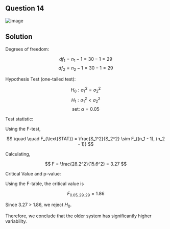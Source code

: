 ## Question 14

![image](https://github.com/user-attachments/assets/777d82d0-d8aa-41aa-a5d4-52df6631f9e2)

## Solution

Degrees of freedom:

$$
df_1 = n_1 - 1 = 30 - 1 = 29
$$
$$
df_2 = n_2 - 1 = 30 - 1 = 29
$$

Hypothesis Test (one-tailed test):

$$
H_0: \sigma_1^2 = \sigma_2^2
$$
$$
H_1:\sigma_1^2 < \sigma_2^2
$$
$$
\text{set: } \alpha = 0.05
$$

Test statistic:

Using the F-test,

$$
\quad \quad F_{\text{STAT}} = \frac{S_1^2}{S_2^2} \sim F_{(n_1 - 1), (n_2 - 1)}
$$

Calculating,

$$
F = \frac{28.2^2}{15.6^2} = 3.27
$$

Critical Value and p-value:

Using the F-table, the critical value is

$$
F_{0.05,29,29} = 1.86
$$

Since 3.27 > 1.86, we reject $H_0$. 

Therefore, we conclude that the older system has significantly higher variability.
